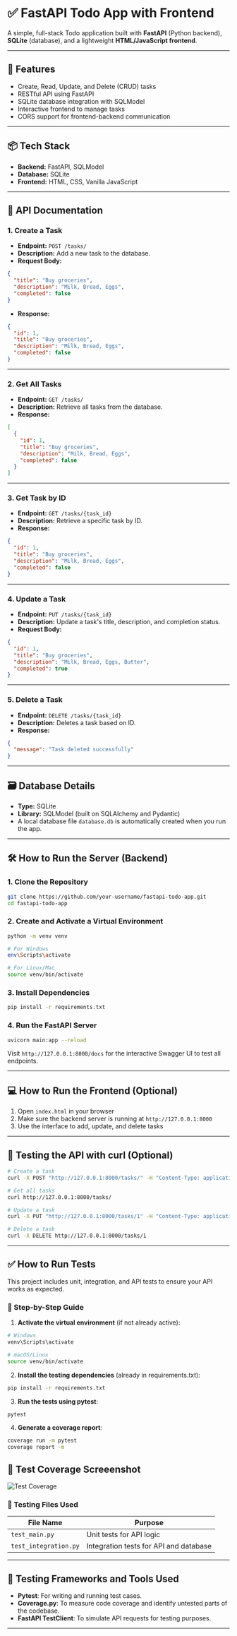 # ✅ FastAPI Todo App with Frontend

A simple, full-stack Todo application built with **FastAPI** (Python backend), **SQLite** (database), and a lightweight **HTML/JavaScript frontend**.

---

## 🚀 Features

- Create, Read, Update, and Delete (CRUD) tasks
- RESTful API using FastAPI
- SQLite database integration with SQLModel
- Interactive frontend to manage tasks
- CORS support for frontend-backend communication

---

## 📦 Tech Stack

- **Backend:** FastAPI, SQLModel
- **Database:** SQLite
- **Frontend:** HTML, CSS, Vanilla JavaScript

---

## 📘 API Documentation

### 1. Create a Task
- **Endpoint:** `POST /tasks/`
- **Description:** Add a new task to the database.
- **Request Body:**

```json
{
  "title": "Buy groceries",
  "description": "Milk, Bread, Eggs",
  "completed": false
}
```

- **Response:**

```json
{
  "id": 1,
  "title": "Buy groceries",
  "description": "Milk, Bread, Eggs",
  "completed": false
}
```

---

### 2. Get All Tasks

- **Endpoint:** `GET /tasks/`
- **Description:** Retrieve all tasks from the database.
- **Response:**

```json
[
  {
    "id": 1,
    "title": "Buy groceries",
    "description": "Milk, Bread, Eggs",
    "completed": false
  }
]
```

---

### 3. Get Task by ID

- **Endpoint:** `GET /tasks/{task_id}`
- **Description:** Retrieve a specific task by ID.
- **Response:**

```json
{
  "id": 1,
  "title": "Buy groceries",
  "description": "Milk, Bread, Eggs",
  "completed": false
}
```

---

### 4. Update a Task

- **Endpoint:** `PUT /tasks/{task_id}`
- **Description:** Update a task's title, description, and completion status.
- **Request Body:**

```json
{
  "id": 1,
  "title": "Buy groceries",
  "description": "Milk, Bread, Eggs, Butter",
  "completed": true
}
```

---

### 5. Delete a Task

- **Endpoint:** `DELETE /tasks/{task_id}`
- **Description:** Deletes a task based on ID.
- **Response:**

```json
{
  "message": "Task deleted successfully"
}
```

---

## 🗃️ Database Details

- **Type:** SQLite  
- **Library:** SQLModel (built on SQLAlchemy and Pydantic)  
- A local database file `database.db` is automatically created when you run the app.

---

## 🛠️ How to Run the Server (Backend)

### 1. Clone the Repository

```bash
git clone https://github.com/your-username/fastapi-todo-app.git
cd fastapi-todo-app
```

### 2. Create and Activate a Virtual Environment

```bash
python -m venv venv

# For Windows
env\Scripts\activate

# For Linux/Mac
source venv/bin/activate
```

### 3. Install Dependencies

```bash
pip install -r requirements.txt
```

### 4. Run the FastAPI Server

```bash
uvicorn main:app --reload
```

Visit `http://127.0.0.1:8000/docs` for the interactive Swagger UI to test all endpoints.

---

## 💻 How to Run the Frontend (Optional)

1. Open `index.html` in your browser
2. Make sure the backend server is running at `http://127.0.0.1:8000`
3. Use the interface to add, update, and delete tasks

---

## 🧪 Testing the API with curl (Optional)

```bash
# Create a task
curl -X POST "http://127.0.0.1:8000/tasks/" -H "Content-Type: application/json" -d '{"title": "Learn FastAPI", "description": "Study from docs", "completed": false}'

# Get all tasks
curl http://127.0.0.1:8000/tasks/

# Update a task
curl -X PUT "http://127.0.0.1:8000/tasks/1" -H "Content-Type: application/json" -d '{"id":1,"title":"Updated","description":"Updated desc","completed":true}'

# Delete a task
curl -X DELETE http://127.0.0.1:8000/tasks/1
```

---
## ✅ How to Run Tests

This project includes unit, integration, and API tests to ensure your API works as expected.

### 🧪 Step-by-Step Guide

1. **Activate the virtual environment** (if not already active):

```bash
# Windows
venv\Scripts\activate

# macOS/Linux
source venv/bin/activate
```
2. **Install the testing dependencies** (already in requirements.txt):

```bash
pip install -r requirements.txt
```
3. **Run the tests using pytest**:

```bash
pytest
```
4. **Generate a coverage report**:

 ```bash
coverage run -m pytest
coverage report -m
```
## 🧪 Test Coverage Screeenshot

![Test Coverage](tests/coverage.png)

### 🧪 Testing Files Used

| File Name            | Purpose                                |
|----------------------|----------------------------------------|
| `test_main.py`       | Unit tests for API logic               |
| `test_integration.py`| Integration tests for API and database |

---

## 🧪 Testing Frameworks and Tools Used

- **Pytest**: For writing and running test cases.
- **Coverage.py**: To measure code coverage and identify untested parts of the codebase.
- **FastAPI TestClient**: To simulate API requests for testing purposes.

---







